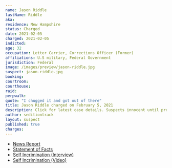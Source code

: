 ```yaml
---
name: Jason Riddle
lastName: Riddle
aka:
residence: New Hampshire
status: Charged
date: 2021-02-05
charged: 2021-02-05
indicted:
age: 32
occupation: Letter Carrier, Corrections Officer (Former)
affiliations: U.S military, Federal Government
jurisdiction: Federal
image: /images/preview/jason-riddle.jpg
suspect: jason-riddle.jpg
booking:
courtroom:
courthouse:
raid:
perpwalk:
quote: "I chugged it and got out of there"
title: Jason Riddle charged on February 5, 2021
description: Click for latest case details. Suspects innocent until proven guilty.
author: seditiontrack
layout: suspect
published: true
charges:
---
```

- [News Report](https://www.thedailybeast.com/wine-drinking-rioter-jason-riddle-sold-stolen-senate-doc-for-dollar40-feds)
- [Statement of Facts](https://extremism.gwu.edu/sites/g/files/zaxdzs2191/f/Jason%20Riddle%20Statement%20of%20Facts.pdf)
- [Self Incrimination (Interview)](http://postalnews.com/blog/2021/01/09/nh-letter-carrier-who-chugged-wine-amid-deadly-capitol-riot-says-he-has-no-regrets/)
- [Self Incrimination (Video)](https://www.nbcboston.com/news/local/nh-man-who-chugged-glass-of-wine-amid-capitol-riot-says-he-has-no-regrets/2276413/)
